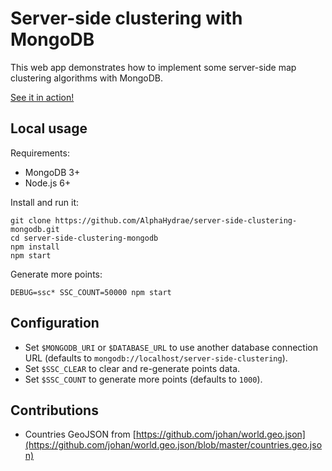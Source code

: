 # Server-side clustering with MongoDB

This web app demonstrates how to implement some server-side map clustering algorithms with MongoDB.

[See it in action!](https://ssc-mongodb.herokuapp.com/)



## Local usage

Requirements:

* MongoDB 3+
* Node.js 6+

Install and run it:

    git clone https://github.com/AlphaHydrae/server-side-clustering-mongodb.git
    cd server-side-clustering-mongodb
    npm install
    npm start

Generate more points:

    DEBUG=ssc* SSC_COUNT=50000 npm start



## Configuration

* Set `$MONGODB_URI` or `$DATABASE_URL` to use another database connection URL (defaults to `mongodb://localhost/server-side-clustering`).
* Set `$SSC_CLEAR` to clear and re-generate points data.
* Set `$SSC_COUNT` to generate more points (defaults to `1000`).



## Contributions

* Countries GeoJSON from [https://github.com/johan/world.geo.json](https://github.com/johan/world.geo.json/blob/master/countries.geo.json)
